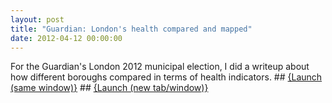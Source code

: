 ```yaml
---
layout: post
title: "Guardian: London's health compared and mapped"
date: 2012-04-12 00:00:00
---
```


For the Guardian's London 2012 municipal election, I did a writeup about how different boroughs compared in terms of health indicators. ## <a href="http://www.guardian.co.uk/uk/datablog/2012/apr/12/london-health-map-local-authorities?width=1000&height=800&iframe=true" class="colorbox-load">{Launch (same window)}</a> ## <a href="http://www.guardian.co.uk/uk/datablog/2012/apr/12/london-health-map-local-authorities" target="_blank">{Launch (new tab/window)}</a>
